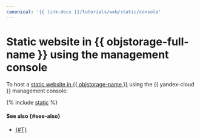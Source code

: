 ```yaml
---
canonical: '{{ link-docs }}/tutorials/web/static/console'
---
```


# Static website in {{ objstorage-full-name }} using the management console

To host a [static website in {{ objstorage-name }}](./index.md) using the {{ yandex-cloud }} management console:

{% include [static](../../../_tutorials/applied/static-console.md) %}

#### See also {#see-also}

* [{#T}](./terraform.md)